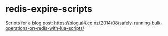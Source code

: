 redis-expire-scripts
====================

Scripts for a blog post: https://blog.al4.co.nz/2014/08/safely-running-bulk-operations-on-redis-with-lua-scripts/
